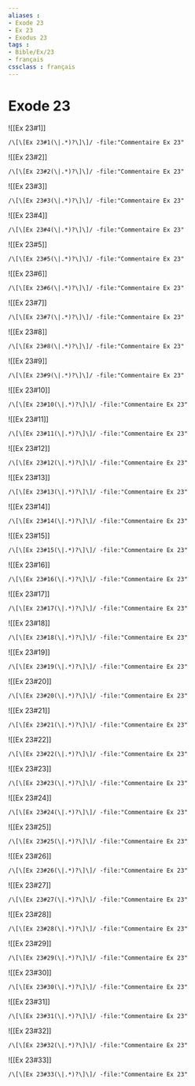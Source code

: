 ```yaml
---
aliases : 
- Exode 23
- Ex 23
- Exodus 23
tags : 
- Bible/Ex/23
- français
cssclass : français
---
```


# Exode 23

![[Ex 23#1]]

```query
/\[\[Ex 23#1(\|.*)?\]\]/ -file:"Commentaire Ex 23"
```

![[Ex 23#2]]

```query
/\[\[Ex 23#2(\|.*)?\]\]/ -file:"Commentaire Ex 23"
```

![[Ex 23#3]]

```query
/\[\[Ex 23#3(\|.*)?\]\]/ -file:"Commentaire Ex 23"
```

![[Ex 23#4]]

```query
/\[\[Ex 23#4(\|.*)?\]\]/ -file:"Commentaire Ex 23"
```

![[Ex 23#5]]

```query
/\[\[Ex 23#5(\|.*)?\]\]/ -file:"Commentaire Ex 23"
```

![[Ex 23#6]]

```query
/\[\[Ex 23#6(\|.*)?\]\]/ -file:"Commentaire Ex 23"
```

![[Ex 23#7]]

```query
/\[\[Ex 23#7(\|.*)?\]\]/ -file:"Commentaire Ex 23"
```

![[Ex 23#8]]

```query
/\[\[Ex 23#8(\|.*)?\]\]/ -file:"Commentaire Ex 23"
```

![[Ex 23#9]]

```query
/\[\[Ex 23#9(\|.*)?\]\]/ -file:"Commentaire Ex 23"
```

![[Ex 23#10]]

```query
/\[\[Ex 23#10(\|.*)?\]\]/ -file:"Commentaire Ex 23"
```

![[Ex 23#11]]

```query
/\[\[Ex 23#11(\|.*)?\]\]/ -file:"Commentaire Ex 23"
```

![[Ex 23#12]]

```query
/\[\[Ex 23#12(\|.*)?\]\]/ -file:"Commentaire Ex 23"
```

![[Ex 23#13]]

```query
/\[\[Ex 23#13(\|.*)?\]\]/ -file:"Commentaire Ex 23"
```

![[Ex 23#14]]

```query
/\[\[Ex 23#14(\|.*)?\]\]/ -file:"Commentaire Ex 23"
```

![[Ex 23#15]]

```query
/\[\[Ex 23#15(\|.*)?\]\]/ -file:"Commentaire Ex 23"
```

![[Ex 23#16]]

```query
/\[\[Ex 23#16(\|.*)?\]\]/ -file:"Commentaire Ex 23"
```

![[Ex 23#17]]

```query
/\[\[Ex 23#17(\|.*)?\]\]/ -file:"Commentaire Ex 23"
```

![[Ex 23#18]]

```query
/\[\[Ex 23#18(\|.*)?\]\]/ -file:"Commentaire Ex 23"
```

![[Ex 23#19]]

```query
/\[\[Ex 23#19(\|.*)?\]\]/ -file:"Commentaire Ex 23"
```

![[Ex 23#20]]

```query
/\[\[Ex 23#20(\|.*)?\]\]/ -file:"Commentaire Ex 23"
```

![[Ex 23#21]]

```query
/\[\[Ex 23#21(\|.*)?\]\]/ -file:"Commentaire Ex 23"
```

![[Ex 23#22]]

```query
/\[\[Ex 23#22(\|.*)?\]\]/ -file:"Commentaire Ex 23"
```

![[Ex 23#23]]

```query
/\[\[Ex 23#23(\|.*)?\]\]/ -file:"Commentaire Ex 23"
```

![[Ex 23#24]]

```query
/\[\[Ex 23#24(\|.*)?\]\]/ -file:"Commentaire Ex 23"
```

![[Ex 23#25]]

```query
/\[\[Ex 23#25(\|.*)?\]\]/ -file:"Commentaire Ex 23"
```

![[Ex 23#26]]

```query
/\[\[Ex 23#26(\|.*)?\]\]/ -file:"Commentaire Ex 23"
```

![[Ex 23#27]]

```query
/\[\[Ex 23#27(\|.*)?\]\]/ -file:"Commentaire Ex 23"
```

![[Ex 23#28]]

```query
/\[\[Ex 23#28(\|.*)?\]\]/ -file:"Commentaire Ex 23"
```

![[Ex 23#29]]

```query
/\[\[Ex 23#29(\|.*)?\]\]/ -file:"Commentaire Ex 23"
```

![[Ex 23#30]]

```query
/\[\[Ex 23#30(\|.*)?\]\]/ -file:"Commentaire Ex 23"
```

![[Ex 23#31]]

```query
/\[\[Ex 23#31(\|.*)?\]\]/ -file:"Commentaire Ex 23"
```

![[Ex 23#32]]

```query
/\[\[Ex 23#32(\|.*)?\]\]/ -file:"Commentaire Ex 23"
```

![[Ex 23#33]]

```query
/\[\[Ex 23#33(\|.*)?\]\]/ -file:"Commentaire Ex 23"
```

